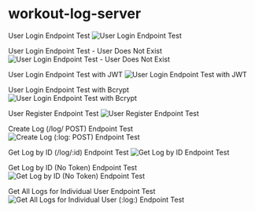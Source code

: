 # workout-log-server

User Login Endpoint Test
![User Login Endpoint Test](https://user-images.githubusercontent.com/73564667/105610743-2a7d0c00-5d7f-11eb-9835-19a196bd41a5.png)

User Login Endpoint Test - User Does Not Exist
![User Login Endpoint Test - User Does Not Exist](https://user-images.githubusercontent.com/73564667/105610873-feae5600-5d7f-11eb-8a79-ad27a6d2f6dc.png)

User Login Endpoint Test with JWT
![User Login Endpoint Test with JWT](https://user-images.githubusercontent.com/73564667/105611565-11c32500-5d84-11eb-9ae0-917fc8259e50.png)

User Login Endpoint Test with Bcrypt
![User Login Endpoint Test with Bcrypt](https://user-images.githubusercontent.com/73564667/105611896-39b38800-5d86-11eb-88a6-81092258cc8b.png)

User Register Endpoint Test
![User Register Endpoint Test](https://user-images.githubusercontent.com/73564667/105612364-abd99c00-5d89-11eb-85c4-9e29f4739ce9.png)

Create Log (/log/ POST) Endpoint Test
![Create Log (:log: POST) Endpoint Test](https://user-images.githubusercontent.com/73564667/105632888-95801e80-5e23-11eb-9675-b37d9d9ce716.png)

Get Log by ID (/log/:id) Endpoint Test
![Get Log by ID Endpoint Test](https://user-images.githubusercontent.com/73564667/105633593-80a58a00-5e27-11eb-94e8-233799cb1bcb.png)

Get Log by ID (No Token) Endpoint Test
![Get Log by ID (No Token) Endpoint Test](https://user-images.githubusercontent.com/73564667/105633662-dc701300-5e27-11eb-86f4-80eaaf641b97.png)

Get All Logs for Individual User Endpoint Test
![Get All Logs for Individual User (:log:) Endpoint Test](https://user-images.githubusercontent.com/73564667/105634595-bbf68780-5e2c-11eb-836d-18af30427cca.png)


